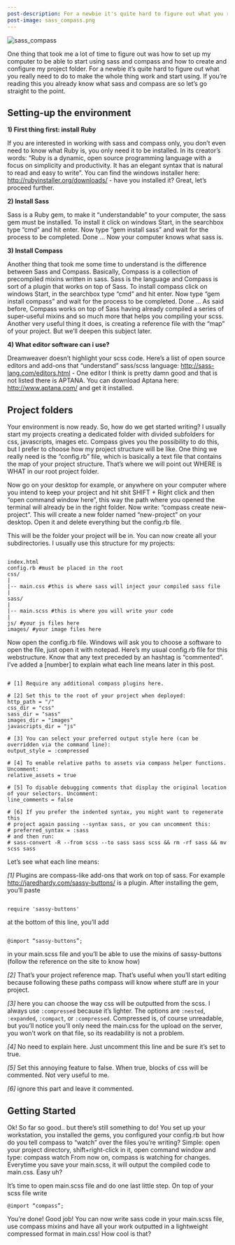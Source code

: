 ```yaml
---
post-description: For a newbie it's quite hard to figure out what you really need to do to make the whole thing work and start using.
post-image: sass_compass.png
---
```


<img src="/images/blog/sass_compass.png" alt="sass_compass" class="cover" />

One thing that took me a lot of time to figure out was how to set up my computer to be able to start using sass and compass and how to create and configure my project folder. For a newbie it’s quite hard to figure out what you really need to do to make the whole thing work and start using. If you’re reading this you already know what sass and compass are so let’s go straight to the point.

<!--more-->
<h2>Setting-up the environment</h2>
<strong>1) First thing first: install Ruby</strong>

If you are interested in working with sass and compass only, you don’t even need to know what Ruby is, you only need it to be installed. In its creator’s words: “Ruby is a dynamic, open source programming language with a focus on simplicity and productivity. It has an elegant syntax that is natural to read and easy to write”. You can find the windows installer here: <a href="http://rubyinstaller.org/downloads/" target="_blank">http://rubyinstaller.org/downloads/</a> - have you installed it? Great, let’s proceed further.

<strong>2) Install Sass</strong>

Sass is a Ruby gem, to make it “understandable” to your computer, the sass gem must be installed. To install it click on windows Start, in the searchbox type “cmd” and hit enter. Now type “gem install sass” and wait for the process to be completed. Done … Now your computer knows what sass is.

<strong>3) Install Compass</strong>

Another thing that took me some time to understand is the difference between Sass and Compass. Basically, Compass is a collection of precompiled mixins written in sass. Sass is the language and Compass is sort of a plugin that works on top of Sass. To install compass click on windows Start, in the searchbox type “cmd” and hit enter. Now type “gem install compass” and wait for the process to be completed. Done … As said before, Compass works on top of Sass having already compiled a series of super-useful mixins and so much more that helps you compiling your scss. Another very useful thing it does, is creating a reference file with the “map” of your project. But we’ll deepen this subject later.

<strong>4) What editor software can i use?</strong>

Dreamweaver doesn’t highlight your scss code. Here’s a list of open source editors and add-ons that “understand” sass/scss language: <a href="http://sass-lang.com/editors.html" target="_blank">http://sass-lang.com/editors.html</a> - One editor I think is pretty damn good and that is not listed there is APTANA. You can download Aptana here: <a href="http://www.aptana.com/" target="_blank">http://www.aptana.com/</a> and get it installed.
<h2>Project folders</h2>
Your environment is now ready. So, how do we get started writing? I usually start my projects creating a dedicated folder with divided subfolders for css, javascripts, images etc. Compass gives you the possibility to do this, but I prefer to choose how my project structure will be like. One thing we really need is the “config.rb” file, which is basically a text file that contains the map of your project structure. That’s where we will point out WHERE is WHAT in our root project folder.

Now go on your desktop for example, or anywhere on your computer where you intend to keep your project and hit shit SHIFT + Right click and then “open command window here”, this way the path where you opened the terminal will already be in the right folder. Now write: “compass create new-project”. This will create a new folder named “new-project” on your desktop. Open it and delete everything but the config.rb file.

This will be the folder your project will be in. You can now create all your subdirectories. I usually use this structure for my projects:
<pre class="language-markup">
<code class="language-markup">
index.html
config.rb #must be placed in the root
css/
|
|-- main.css #this is where sass will inject your compiled sass file
|
sass/
|
|-- main.scss #this is where you will write your code
|
js/ #your js files here
images/ #your image files here</code></pre>
Now open the config.rb file. Windows will ask you to choose a software to open the file, just open it with notepad. Here’s my usual config.rb file for this webstructure. Know that any text preceded by an hashtag is “commented”. I’ve added a [number] to explain what each line means later in this post.
<pre class="language-markup">
<code class="language-markup">
# [1] Require any additional compass plugins here.

# [2] Set this to the root of your project when deployed:
http_path = "/"
css_dir = "css"
sass_dir = "sass"
images_dir = "images"
javascripts_dir = "js"

# [3] You can select your preferred output style here (can be overridden via the command line):
output_style = :compressed

# [4] To enable relative paths to assets via compass helper functions. Uncomment:
relative_assets = true

# [5] To disable debugging comments that display the original location of your selectors. Uncomment:
line_comments = false

# [6] If you prefer the indented syntax, you might want to regenerate this
# project again passing --syntax sass, or you can uncomment this:
# preferred_syntax = :sass
# and then run:
# sass-convert -R --from scss --to sass sass scss &amp;&amp; rm -rf sass &amp;&amp; mv scss sass</code></pre>
Let’s see what each line means:

<em>[1]</em> Plugins are compass-like add-ons that work on top of sass. For example <a href="http://jaredhardy.com/sassy-buttons/" target="_blank">http://jaredhardy.com/sassy-buttons/</a> is a plugin. After installing the gem, you’ll paste
<pre class="language-markup">
<code class="language-markup">
require 'sassy-buttons'</code></pre>
at the bottom of this line, you’ll add
<pre class="language-scss">
<code class="language-scss">
@import “sassy-buttons”;</code>
</pre>
in your main.scss file and you’ll be able to use the mixins of sassy-buttons (follow the reference on the site to know how)

<em>[2]</em> That’s your project reference map. That’s useful when you’ll start editing because following these paths compass will know where stuff are in your project.

<em>[3]</em> here you can choose the way css will be outputted from the scss. I always use <code class="language-markup">:compressed</code> because it’s lighter. The options are <code class="language-markup">:nested</code>, <code class="language-markup">:expanded</code>, <code class="language-markup">:compact</code>, or <code class="language-markup">:compressed</code>. Compressed is, of course unreadable, but you’ll notice you’ll only need the main.css for the upload on the server, you won’t work on that file, so its readability is not a problem.

<em>[4]</em> No need to explain here. Just uncomment this line and be sure it’s set to true.

<em>[5]</em> Set this annoying feature to false. When true, blocks of css will be commented. Not very useful to me.

<em>[6]</em> ignore this part and leave it commented.
<h2>Getting Started</h2>
Ok! So far so good.. but there’s still something to do! You set up your workstation, you installed the gems, you configured your config.rb but how do you tell compass to “watch” over the files you’re writing? Simple: open your project directory, shift+right-click in it, open command window and type: compass watch
From now on, compass is watching for changes. Everytime you save your main.scss, it will output the compiled code to main.css. Easy uh?

It’s time to open main.scss file and do one last little step. On top of your scss file write
<pre class="language-scss">
<code class="language-scss">@import “compass”;</code></pre>
You’re done! Good job! You can now write sass code in your main.scss file, use compass mixins and have all your work outputted in a lightweight compressed format in main.css! How cool is that?
